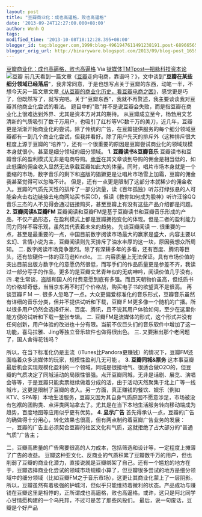 ```yaml
---
layout: post
title: "豆瓣商业化：成也高逼格，败也高逼格"
date: '2013-09-24T12:27:00.000+08:00'
author: Wenh Q
tags:
modified_time: '2013-10-08T18:12:28.395+08:00'
blogger_id: tag:blogger.com,1999:blog-4961947611491238191.post-6896656589517290871
blogger_orig_url: http://binaryware.blogspot.com/2013/09/blog-post_1659.html
---
```

[豆瓣商业化：成也高逼格，败也高逼格](http://www.tmtpost.com/66134.html)
Via [钛媒体TMTpost—把脉科技资本论](http://www.tmtpost.com/)
![豆瓣](http://www.tmtpost.com/wp-content/uploads/2013/09/137998309226-560x378.jpg "豆瓣")
前几天看到一篇文章《[豆瓣](http://www.tmtpost.com/tag/%E8%B1%86%E7%93%A3 "查看 豆瓣 中的全部文章")走向电商，靠谱吗？》，文中谈到"**豆瓣在某些细分领域已经落后**"，我非常同意，于是也想写点关于豆瓣的东西，动笔一半，不想今天另一篇文章文章[《从豆瓣的商业化历史，看豆瓣电商之困》](http://www.tmtpost.com/66041.html)，感觉更是巧了，但既然写了，就写完吧。关于"豆瓣东西"，我就不再赘述，我主要谈谈我对豆瓣其他商业化尝试的看法。
题目中的"败"并不是说豆瓣会失败，而是指豆瓣在商业化上很难达到外界、尤其是资本方对其的期待。
从豆瓣成立至今，杨勃用文艺清新的气质吸引了数千万用户，也吸引了红杉等VC数千万的美刀，近几年，豆瓣更是渐渐开始商业化的尝试。除了传统的广告，在豆瓣提供服务的每个细分领域豆瓣都有一到几个商业化尝试，但我并看好。除了用户先天的排斥外（这种排斥很大程度上源于豆瓣的"培养"），还有一个很重要的原因是豆瓣尝试商业化的领域规模本身就很小，甚至是细分领域的细分领域。
**1. 豆瓣读书&豆瓣音乐**
豆瓣读书和豆瓣音乐的盈利模式无非是电商导购。[承哲](http://www.tmtpost.com/author/%E6%89%BF%E5%93%B2)在其文章谈到导购的佣金是相当低的，如此低廉的佣金收入显然无法承载豆瓣如此大的体量。同时，唱片市场本身就是一个萎缩的市场，数字音乐的剩下和盗版的猖獗更是让唱片市场雪上加霜，豆瓣的佣金我甚至觉得可以忽略不计。
但是，还有一点更是限制了这部分本就稀少的佣金收入。豆瓣的气质先天性的排斥了一部分流量，读《百年孤独》听苏打绿张悬的人可能会点击右边链接去电商网站买书买CD，但读《教你如何成为股神》听许汪徐QQ音乐三杰的人不见得会通过链接购买，甚至豆瓣上有没有这些产品介绍都是问题。
**2. 豆瓣阅读&豆瓣FM**
豆瓣阅读和豆瓣FM是基于豆瓣读书和豆瓣音乐形成的产品，不仅产品形态，在盈利模式上都是豆瓣拥抱变化的体现。但是二者的盈利能力同力同样不容乐观，虽然其代表着未来的趋势。
先谈豆瓣阅读
一.
很重要的一点，甚至是最重要的一点，中国目前数字阅读市场最大的赢家是盛大，内容主要以玄幻、言情小说为主，豆瓣阅读则先天排斥了油水丰厚的这一块，原因我想众所周知。
二.
数字阅读市场竞争激烈。除了有深耕多年的多看，还有百度、腾讯等巨头，还有软硬件一体的亚马逊Kindle。
三.
内容质量上无法保证。具有市场价值的突出目前出版方数字化的意愿仍然很低，而写手们的作品质量更是参差不齐，我读过一部分写手的作品，更多的是豆瓣文艺青年似的无病呻吟，阅读价值几乎没有。
 四
.老生常谈，盗版和国人的付费意愿到底有多强。而且天朝物价虽高，但纸质书的价格却奇低，当当京东再不时打个价格战，购买电子书的欲望真不是很高。
再谈豆瓣ＦＭ
一.
很多人忽略了一点。大众更偏爱标准化的音乐形式，豆瓣音乐虽然有详细的音乐分类，但并不提供试听和下载，豆瓣ＦＭ更多像一个随机的广播。所以很多用户仍然会选择虾米、百度、腾讯，且不说其用户体验如何，至少在这里你能方便的试听和下载一整张专辑。
二.
豆瓣FM是流媒体的形式，这个形式并没有任何创新，用户体验的改进也十分有限。当前不仅巨头们的音乐软件中增加了这一功能，喜马拉雅、Jing等独立音乐软件也做得很出色。
三. 又要揪出那个老问题了，国人舍得花钱吗？

所以，在当下标准化仍是主流（iTunes比Pandora更赚钱）的情况下，豆瓣FM还面临着众多流媒体的玩家，规模性盈利几无可能
。
**3. 豆瓣同城&票务**
这本事豆瓣最后机会实现规模化盈利的一个领域，同城是很接地气、很适合做O2O的，但豆瓣的气质决定了同城活动的局限性很强。点开豆瓣同城，无非是话剧、展览、演唱会等等，于是豆瓣只能卖票继续做着分成的活，由于活动天然聚集于北上广等一线城市，这更是限制了豆瓣的收入。另一方面，真正赚钱的餐饮、娱乐（例如KTV、SPA等）本地生活服务，豆瓣又因为其自身气质原因不愿意涉足，市场被没有包袱的团购类、点评类网站拿去了。尤其是在当下本地生活服务转向移动端成为趋势，百度地图等应用似乎更有优势。
**4. 显示广告**
首先得承认一点，豆瓣的广告的确做得十分用心，转化效果也很高，但有两点制约着豆瓣广告业务的发展：
一，豆瓣的广告主必须契合豆瓣的社区文化和气质，这就拒绝了占大部分的"普通气质"广告主；

二，豆瓣高质量的广告需要很高的人力成本，包括筛选和设计等，一定程度上摊薄了广告的收益。
豆瓣这种亚文化、反商业的气质积累了豆瓣数千万的用户，但也削弱了豆瓣的商业化潜力，直接说就是豆瓣绑架了自己。还有一个尴尬的地方在于，豆瓣选择商业化尝试的领域市场规模小算了，但豆瓣很多尝试的地方是细分领域中的细分领域（比如豆瓣FM之于音乐市场），这更让其商业化蒙上了一层阴影。
所以，豆瓣虽然有着极强的护城河，但似乎只能维持着微利的状态。产品成功与赚钱在豆瓣这里是相悖的，正所谓成也高逼格，败也高逼格。或许，这只是阿北同学心甘情愿构建的一个乌托邦，不过可是苦了那些风投们。
最后，说一句废话，豆瓣是个好产品
